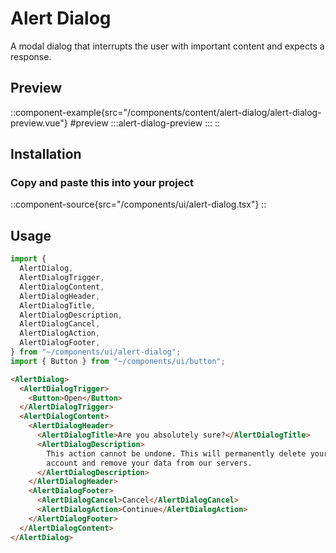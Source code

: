 # Alert Dialog

A modal dialog that interrupts the user with important content and expects a response.


## Preview
::component-example{src="/components/content/alert-dialog/alert-dialog-preview.vue"}
#preview
  :::alert-dialog-preview
  :::
::

## Installation

### Copy and paste this into your project
::component-source{src="/components/ui/alert-dialog.tsx"}
::

## Usage
```ts
import {
  AlertDialog,
  AlertDialogTrigger,
  AlertDialogContent,
  AlertDialogHeader,
  AlertDialogTitle,
  AlertDialogDescription,
  AlertDialogCancel,
  AlertDialogAction,
  AlertDialogFooter,
} from "~/components/ui/alert-dialog";
import { Button } from "~/components/ui/button";
```

```html
<AlertDialog>
  <AlertDialogTrigger>
    <Button>Open</Button>
  </AlertDialogTrigger>
  <AlertDialogContent>
    <AlertDialogHeader>
      <AlertDialogTitle>Are you absolutely sure?</AlertDialogTitle>
      <AlertDialogDescription>
        This action cannot be undone. This will permanently delete your
        account and remove your data from our servers.
      </AlertDialogDescription>
    </AlertDialogHeader>
    <AlertDialogFooter>
      <AlertDialogCancel>Cancel</AlertDialogCancel>
      <AlertDialogAction>Continue</AlertDialogAction>
    </AlertDialogFooter>
  </AlertDialogContent>
</AlertDialog>
```

